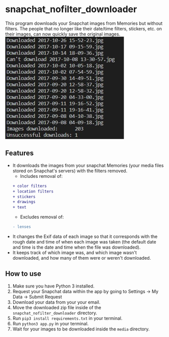 # snapchat_nofilter_downloader
This program downloads your Snapchat images from Memories but without filters. The people that no longer like their date/time filters, stickers, etc. on their images, can now quickly save the original images.
![app_demo](demo.jpg)
## Features
- It downloads the images from your snapchat Memories (your media files stored on Snapchat's servers) with the filters removed.
    - Includes removal of:
    ```diff
    + color filters
    + location filters
    + stickers
    + drawings
    + text
    ```
    - Excludes removal of:
    ```diff
    - lenses
    ```
- It changes the Exif data of each image so that it corresponds with the rough date and time of when each image was taken (the default date and time is the date and time when the file was downloaded).
- It keeps track of which image was, and which image wasn't downloaded, and how many of them were or weren't downloaded.

## How to use
1. Make sure you have Python 3 installed.
2. Request your Snapchat data within the app by going to Settings -> My Data -> Submit Request
3. Download your data from your your email.
4. Move the downloaded zip file inside of the `snapchat_nofilter_downloader` directory.
5. Run `pip3 install requirements.txt` in your terminal.
6. Run `python3 app.py` in your terminal.
7. Wait for your images to be downloaded inside the `media` directory.